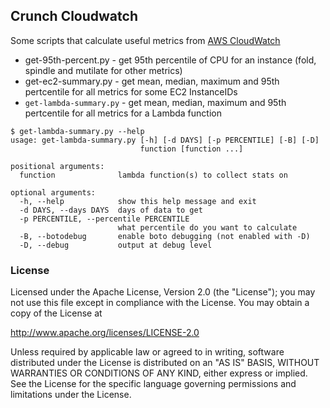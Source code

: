 ## Crunch Cloudwatch

Some scripts that calculate useful metrics from [AWS CloudWatch](http://aws.amazon.com/cloudwatch/)

* get-95th-percent.py - get 95th percentile of CPU for an instance (fold, spindle and mutilate for other metrics)
* get-ec2-summary.py - get mean, median, maximum and 95th pertcentile for all metrics for some EC2 InstanceIDs
* `get-lambda-summary.py` - get mean, median, maximum and 95th pertcentile for all metrics for a Lambda function

```
$ get-lambda-summary.py --help
usage: get-lambda-summary.py [-h] [-d DAYS] [-p PERCENTILE] [-B] [-D]
                             function [function ...]

positional arguments:
  function              lambda function(s) to collect stats on

optional arguments:
  -h, --help            show this help message and exit
  -d DAYS, --days DAYS  days of data to get
  -p PERCENTILE, --percentile PERCENTILE
                        what percentile do you want to calculate
  -B, --botodebug       enable boto debugging (not enabled with -D)
  -D, --debug           output at debug level
```

### License

Licensed under the Apache License, Version 2.0 (the "License");
you may not use this file except in compliance with the License.
You may obtain a copy of the License at

http://www.apache.org/licenses/LICENSE-2.0

Unless required by applicable law or agreed to in writing, software
distributed under the License is distributed on an "AS IS" BASIS,
WITHOUT WARRANTIES OR CONDITIONS OF ANY KIND, either express or implied.
See the License for the specific language governing permissions and
limitations under the License.

